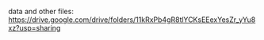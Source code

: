 data and other files: https://drive.google.com/drive/folders/11kRxPb4gR8tlYCKsEEexYesZr_yYu8xz?usp=sharing
